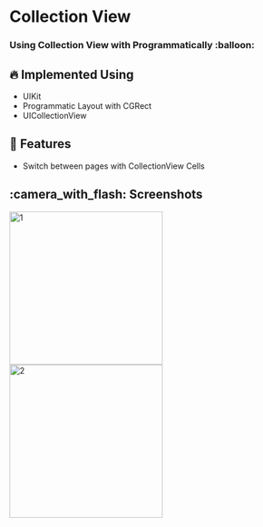 <h1 align=“center”> Collection View </h1>

<h3 align=“center”> Using Collection View with Programmatically :balloon: <h3>
  
## :fire: Implemented Using

- UIKit
- Programmatic Layout with CGRect
- UICollectionView
  
## :rocket: Features

- Switch between pages with CollectionView Cells
  
## :camera_with_flash: Screenshots
<img width="270" alt="1" src="https://github.com/tahaozmn/UICollectionView/assets/139132956/3a628144-3a9d-484a-b7df-e742b309427f">
<img width="270" alt="2" src="https://github.com/tahaozmn/UICollectionView/assets/139132956/5eb0b567-f529-4ff0-8a97-ffa49dbdc34d">
